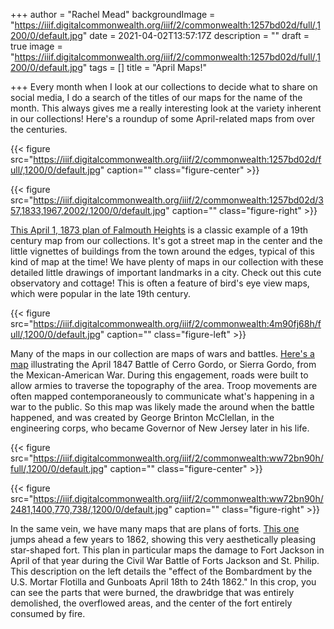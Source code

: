 +++
author = "Rachel Mead"
backgroundImage = "https://iiif.digitalcommonwealth.org/iiif/2/commonwealth:1257bd02d/full/,1200/0/default.jpg"
date = 2021-04-02T13:57:17Z
description = ""
draft = true
image = "https://iiif.digitalcommonwealth.org/iiif/2/commonwealth:1257bd02d/full/,1200/0/default.jpg"
tags = []
title = "April Maps!"

+++
Every month when I look at our collections to decide what to share on social media, I do a search of the titles of our maps for the name of the month. This always gives me a really interesting look at the variety inherent in our collections! Here's a roundup of some April-related maps from over the centuries.

{{< figure src="https://iiif.digitalcommonwealth.org/iiif/2/commonwealth:1257bd02d/full/,1200/0/default.jpg" caption="" class="figure-center" >}}

{{< figure src="https://iiif.digitalcommonwealth.org/iiif/2/commonwealth:1257bd02d/357,1833,1967,2002/,1200/0/default.jpg" caption="" class="figure-right" >}}

[This April 1, 1873 plan of Falmouth Heights](https://collections.leventhalmap.org/search/commonwealth:1257bd014) is a classic example of a 19th century map from our collections. It's got a street map in the center and the little vignettes of buildings from the town around the edges, typical of this kind of map at the time! We have plenty of maps in our collection with these detailed little drawings of important landmarks in a city. Check out this cute observatory and cottage! This is often a feature of bird's eye view maps, which were popular in the late 19th century.

{{< figure src="https://iiif.digitalcommonwealth.org/iiif/2/commonwealth:4m90fj68h/full/,1200/0/default.jpg" caption="" class="figure-left" >}}

Many of the maps in our collection are maps of wars and battles. [Here's a map](https://collections.leventhalmap.org/search/commonwealth:4m90fj677) illustrating the April 1847 Battle of Cerro Gordo, or Sierra Gordo, from the Mexican-American War. During this engagement, roads were built to allow armies to traverse the topography of the area. Troop movements are often mapped contemporaneously to communicate what's happening in a war to the public. So this map was likely made the around when the battle happened, and was created by George Brinton McClellan, in the engineering corps, who became Governor of New Jersey later in his life.

{{< figure src="https://iiif.digitalcommonwealth.org/iiif/2/commonwealth:ww72bn90h/full/,1200/0/default.jpg" caption="" class="figure-center" >}}

{{< figure src="https://iiif.digitalcommonwealth.org/iiif/2/commonwealth:ww72bn90h/2481,1400,770,738/,1200/0/default.jpg" caption="" class="figure-right" >}}

In the same vein, we have many maps that are plans of forts. [This one](https://collections.leventhalmap.org/search/commonwealth:ww72bn89r) jumps ahead a few years to 1862, showing this very aesthetically pleasing star-shaped fort. This plan in particular maps the damage to Fort Jackson in April of that year during the Civil War Battle of Forts Jackson and St. Philip. This description on the left details the "effect of the Bombardment by the U.S. Mortar Flotilla and Gunboats April 18th to 24th 1862." In this crop, you can see the parts that were burned, the drawbridge that was entirely demolished, the overflowed areas, and the center of the fort entirely consumed by fire.